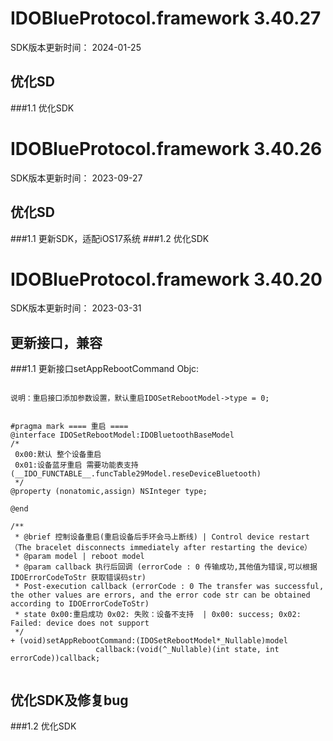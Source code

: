 
# IDOBlueProtocol.framework 3.40.27
SDK版本更新时间： 2024-01-25

## 优化SD 
###1.1 优化SDK



# IDOBlueProtocol.framework 3.40.26
SDK版本更新时间： 2023-09-27

## 优化SD 
###1.1 更新SDK，适配iOS17系统
###1.2 优化SDK



# IDOBlueProtocol.framework 3.40.20
SDK版本更新时间： 2023-03-31


## 更新接口，兼容

###1.1 更新接口setAppRebootCommand
Objc:
```objc

说明：重启接口添加参数设置，默认重启IDOSetRebootModel->type = 0;


#pragma mark ==== 重启 ====
@interface IDOSetRebootModel:IDOBluetoothBaseModel
/*
 0x00:默认 整个设备重启
 0x01:设备蓝牙重启 需要功能表支持(__IDO_FUNCTABLE__.funcTable29Model.reseDeviceBluetooth)
 */
@property (nonatomic,assign) NSInteger type;

@end

/**
 * @brief 控制设备重启(重启设备后手环会马上断线) | Control device restart （The bracelet disconnects immediately after restarting the device）
 * @param model | reboot model
 * @param callback 执行后回调 (errorCode : 0 传输成功,其他值为错误,可以根据 IDOErrorCodeToStr 获取错误码str)
 * Post-execution callback (errorCode : 0 The transfer was successful, the other values are errors, and the error code str can be obtained according to IDOErrorCodeToStr)
 * state 0x00:重启成功 0x02: 失败：设备不支持  | 0x00: success; 0x02: Failed: device does not support
 */
+ (void)setAppRebootCommand:(IDOSetRebootModel*_Nullable)model
                   callback:(void(^_Nullable)(int state, int errorCode))callback;
        
```

## 优化SDK及修复bug

###1.2 优化SDK

